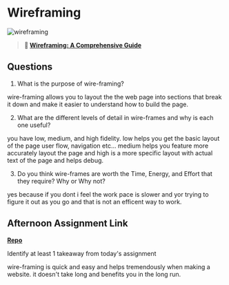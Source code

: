 # Wireframing

![wireframing](https://bcw.blob.core.windows.net/public/img/courses/2293087935019893)

> **📖 [Wireframing: A Comprehensive Guide](https://codeworksacademy.com/fs-student-guide/resources/wk1/06-Wireframing)**

## Questions

1. What is the purpose of wire-framing? 

wire-framing allows you to layout the the web page into sections that break it down and make it easier to understand how to build the page.

2. What are the different levels of detail in wire-frames and why is each one useful?

you have low, medium, and high fidelity. low helps you get the basic layout of the page user flow, navigation etc... medium helps you feature more accurately layout the page and high is a more specific layout with actual text of the page and helps debug.

3. Do you think wire-frames are worth the Time, Energy, and Effort that they require? Why or Why not?

yes because if you dont i feel the work pace is slower and yor trying to figure it out as you go and that is not an efficent way to work.

## Afternoon Assignment Link

**[Repo](https://github.com/ryanmera3/day4-afternoon.git)**

Identify at least 1 takeaway from today's assignment

wire-framing is quick and easy and helps tremendously when making a website. it doesn't take long and benefits you in the long run.

